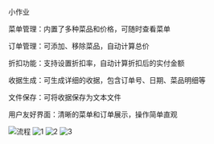 小作业

菜单管理：内置了多种菜品和价格，可随时查看菜单

订单管理：可添加、移除菜品，自动计算总价

折扣功能：支持设置折扣率，自动计算折扣后的实付金额

收据生成：可生成详细的收据，包含订单号、日期、菜品明细等

文件保存：可将收据保存为文本文件

用户友好界面：清晰的菜单和订单展示，操作简单直观

![流程](https://github.com/user-attachments/assets/3af93464-907c-477c-a18d-683fa4fa65e6)
![1](https://github.com/user-attachments/assets/8c8b2464-4810-4e54-ab43-48f94476a79d)
![2](https://github.com/user-attachments/assets/a9edca20-8c21-43ae-b0f9-1377fde1e199)
![3](https://github.com/user-attachments/assets/dfef3ebe-d3ce-4e2a-9182-f2dc7ead6131)

